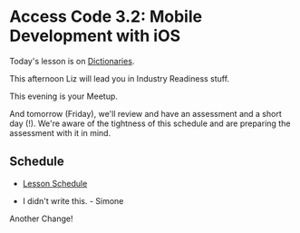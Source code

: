 # Access Code 3.2: Mobile Development with iOS

Today's lesson is on [Dictionaries](/lessons/dictionaries). 

This afternoon Liz will lead you in Industry Readiness stuff.

This evening is your Meetup.

And tomorrow (Friday), we'll review and have an assessment and a short day (!). We're
aware of the tightness of this schedule and are preparing the assessment with it in mind.

## Schedule

- [Lesson Schedule](schedule.md)

- I didn't write this. - Simone

Another Change!
